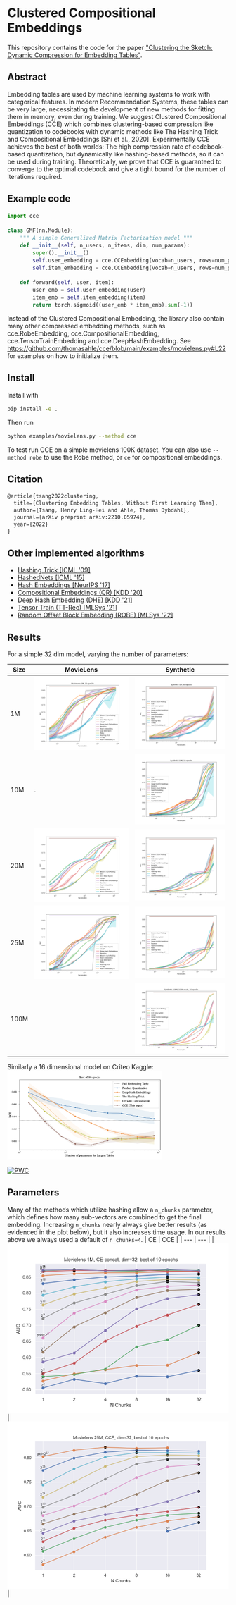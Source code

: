 # Clustered Compositional Embeddings
This repository contains the code for the paper ["Clustering the Sketch: Dynamic Compression for Embedding Tables"](https://arxiv.org/abs/2210.05974).

## Abstract
Embedding tables are used by machine learning systems to work with categorical features. In modern Recommendation Systems, these tables can be very large, necessitating the development of new methods for fitting them in memory, even during training. We suggest Clustered Compositional Embeddings (CCE) which combines clustering-based compression like quantization to codebooks with dynamic methods like The Hashing Trick and Compositional Embeddings [Shi et al., 2020]. Experimentally CCE achieves the best of both worlds: The high compression rate of codebook-based quantization, but dynamically like hashing-based methods, so it can be used during training. Theoretically, we prove that CCE is guaranteed to converge to the optimal codebook and give a tight bound for the number of iterations required.

## Example code

```python
import cce

class GMF(nn.Module):
    """ A simple Generalized Matrix Factorization model """
    def __init__(self, n_users, n_items, dim, num_params):
        super().__init__()
        self.user_embedding = cce.CCEmbedding(vocab=n_users, rows=num_params // dim // 2, chunk_size=dim // 4, n_chunks=4)
        self.item_embedding = cce.CCEmbedding(vocab=n_users, rows=num_params // dim // 2, chunk_size=dim // 4, n_chunks=4)

    def forward(self, user, item):
        user_emb = self.user_embedding(user)
        item_emb = self.item_embedding(item)
        return torch.sigmoid((user_emb * item_emb).sum(-1))
```

Instead of the Clustered Compositional Embedding, the library also contain many other compressed embedding methods, such as cce.RobeEmbedding, cce.CompositionalEmbedding, cce.TensorTrainEmbedding and cce.DeepHashEmbedding.
See https://github.com/thomasahle/cce/blob/main/examples/movielens.py#L22 for examples on how to initialize them.

## Install

Install with
```bash
pip install -e .
```

Then run
```bash
python examples/movielens.py --method cce
```
To test run CCE on a simple movielens 100K dataset.
You can also use `--method robe` to use the Robe method, or `ce` for compositional embeddings.

## Citation

```
@article{tsang2022clustering,
  title={Clustering Embedding Tables, Without First Learning Them},
  author={Tsang, Henry Ling-Hei and Ahle, Thomas Dybdahl},
  journal={arXiv preprint arXiv:2210.05974},
  year={2022}
}
```

## Other implemented algorithms

- [Hashing Trick [ICML '09]](https://arxiv.org/abs/0902.2206)
- [HashedNets [ICML '15]](https://arxiv.org/abs/1504.04788)
- [Hash Embeddings [NeurIPS '17]](https://arxiv.org/abs/1709.03933)
- [Compositional Embeddings (QR) [KDD '20]](https://arxiv.org/abs/1909.02107)
- [Deep Hash Embedding (DHE) [KDD '21]](https://arxiv.org/abs/2010.10784)
- [Tensor Train (TT-Rec) [MLSys '21]](https://arxiv.org/abs/2101.11714)
- [Random Offset Block Embedding (ROBE) [MLSys '22]](https://proceedings.mlsys.org/paper_files/paper/2022/file/1eb34d662b67a14e3511d0dfd78669be-Paper.pdf)

## Results

For a simple 32 dim model, varying the number of parameters:

| Size | MovieLens | Synthetic |
| --- | --- | --- |
| 1M | <img src="https://raw.githubusercontent.com/thomasahle/cce/main/results/ml-1m-auc.png" width="100%"/> |  <img src="https://raw.githubusercontent.com/thomasahle/cce/main/results/syn-1m.png" width="100%"/> |
| 10M | . | <img src="https://raw.githubusercontent.com/thomasahle/cce/main/results/syn-10m.png" width="100%"/> |
| 20M | <img src="https://raw.githubusercontent.com/thomasahle/cce/main/results/ml-20-auc.png" width="100%"/> | <img src="https://raw.githubusercontent.com/thomasahle/cce/main/results/syn-20-auc.png" width="100%"/> |
| 25M | <img src="https://raw.githubusercontent.com/thomasahle/cce/main/results/ml-25-auc.png" width="100%"/> | <img src="https://raw.githubusercontent.com/thomasahle/cce/main/results/syn-25-auc.png" width="100%"/> |
| 100M |  | <img src="https://raw.githubusercontent.com/thomasahle/cce/main/results/syn-100-auc.png" width="100%"/> |


Similarly a 16 dimensional model on Criteo Kaggle:
<img src="https://raw.githubusercontent.com/thomasahle/cce/main/results/criteo2.png" alt="Criteo Kaggle" width="70%"/>

[![PWC](https://img.shields.io/endpoint.svg?url=https://paperswithcode.com/badge/clustering-embedding-tables-without-first/click-through-rate-prediction-on-criteo)](https://paperswithcode.com/sota/click-through-rate-prediction-on-criteo?p=clustering-embedding-tables-without-first)

## Parameters

Many of the methods which utilize hashing allow a `n_chunks` parameter, which defines how many sub-vectors are combined to get the final embedding.
Increasing `n_chunks` nearly always give better results (as evidenced in the plot below), but it also increases time usage.
In our results above we always used a default of `n_chunks=4`.
| CE | CCE |
| --- | --- |
| <img src="https://raw.githubusercontent.com/thomasahle/cce/main/results/ml1-ce-splits.png" width="100%" /> | <img src="https://raw.githubusercontent.com/thomasahle/cce/main/results/ml25-cce-splits.png" width="100%" /> |
